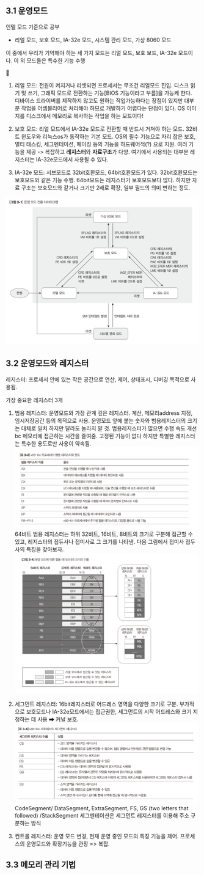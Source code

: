 ## 3.1 운영모드
인텔 모드 기준으로 공부
- 리얼 모드, 보호 모드, IA-32e 모드, 시스템 관리 모드, 가상 8060 모드

이 중에서 우리가 기억해야 하는 세 가지 모드는 리얼 모드, 보호 보드, IA-32e 모드이다.
이 외 모드들은 특수한 기능 수행

🥉
1. 리얼 모드: 전원이 켜지거나 리셋되면 프로세서는 무조건 리얼모드 진입. 디스크 읽기 및 쓰기, 그래픽 모드로 전환하는 기능[BIOS 기능이라고 부름]을 가능케 한다.
디바이스 드라이버를 제작하지 않고도 원하는 작업가능하다는 장점이 있지만 대부분 작업을 어셈블리어로 처리해야 하므로 개발하기 어렵다는 단점이 있다. 
OS 이미지를 디스크에서 메모리로 복사하는 작업을 하는 모드이다!

2. 보호 모드: 리얼 모드에서 IA-32e 모드로 전환할 때 반드시 거쳐야 하는 모드. 32비트 윈도우와 리눅스os가 동작하는 기본 모드.
OS의 필수 기능으로 자리 잡은 보호, 멀티 태스킹, 세그멘테이션, 페이징 등의 기능을 하드웨어적(?) 으로 지원.
여러 기능을 제공 -> 복잡하고 **레지스터**와 **자료구조**가 다양.
여기에서 사용되는 대부분 레지스터는 IA-32e모드에서 사용될 수 있다.

3. IA-32e 모드: 서브모드로 32bit호환모드, 64bit호환모드가 있다. 32bit호환모드는 보호모드와 같은 기능 수행.
64bit모드는 레지스터가 보호모드보다 많다. 하지만 자료 구조는 보호모드와 같거나 크기만 2배로 확장, 일부 필드의 의미 변하는 정도.

![](.chapter3_images/636c206d.png)

## 3.2 운영모드와 레지스터
레지스터: 프로세서 안에 있는 작은 공간으로 연산, 제어, 상태표시, 디버깅 목적으로 사용됨.

가장 중요한 레지스터 3개
1. 범용 레지스터: 운영모드와 가장 관계 깊은 레지스터. 계산, 메모리address 지정, 임시저장공간 등의 목적으로 사용.
운영모드 앞에 붙는 숫자와 범용레지스터의 크기는 대체로 일치 하지만 달라도 놀라지 말 것.
범용레지스터가 많으면 수행 속도 개선 bc 메모리에 접근하는 시간을 줄여줌.
고정된 기능이 없다 하지만 특별한 레지스터는 특수한 용도로만 사용이 약속됨.
![](.chapter3_images/7fb6887a.png)
64비트 범용 레지스터는 하위 32비트, 16비트, 8비트의 크기로 구분해 접근할 수 있고, 레지스터의 접듀사나 접미사로 그 크기를 나타냄. 다음 그림에서 접미사 접두사의 특징을 찾아보자.
![](.chapter3_images/8e0f3444.png)

2. 세그먼트 레지스터: 16bit레지스터로 어드레스 영역을 다양한 크기로 구분. 부가적으로 보호모드나 IA-32e모드에서는 접근권한, 세그먼트의 시작 어드레스와 크기 지정하는 데 사용 ➡ 커널 보호.
![](.chapter3_images/b531faaa.png)
CodeSegment/ DataSegment, ExtraSegment, FS, GS (two letters that followed)  /StackSegment
세그멘테이션은 세그먼트 레지스터를 이용해 주소 구분하는 방식

3. 컨트롤 레지스터: 운영 모드 변경, 현재 운영 중인 모드의 특징 기능을 제어. 프로세스의 운영모드와 확장기능을 관장 => 복잡. 

## 3.3 메모리 관리 기법
